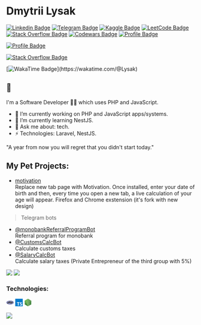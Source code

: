 # Dmytrii Lysak
[![Linkedin Badge](https://img.shields.io/badge/LinkedIn-0077B5?style=for-the-badge&logo=linkedin&logoColor=white)](https://www.linkedin.com/in/dmytrii-lysak/)
[![Telegram Badge](https://img.shields.io/badge/Telegram-2CA5E0?style=for-the-badge&logo=telegram&logoColor=white)](https://lysak.t.me/)
[![Kaggle Badge](https://img.shields.io/badge/Kaggle-20BEFF?style=for-the-badge&logo=Kaggle&logoColor=white)](https://www.kaggle.com/dlysak)
[![LeetCode Badge](https://img.shields.io/badge/-LeetCode-FFA116?style=for-the-badge&logo=LeetCode&logoColor=black)](https://leetcode.com/Lysak/)
[![Stack Overflow Badge](https://img.shields.io/badge/Stack_Overflow-FE7A16?style=for-the-badge&logo=stack-overflow&logoColor=white)](https://stackoverflow.com/users/2406903/lysak)
[![Codewars Badge](https://img.shields.io/badge/Codewars-B1361E?style=for-the-badge&logo=Codewars&logoColor=white)](https://www.codewars.com/users/Lysak/)
[![Profile Badge](https://img.shields.io/badge/Profile%20Visitors-172B4D?style=for-the-badge&logo=Opsgenie&logoColor=white)](https://github.com/lysak/)

[![Profile Badge](https://komarev.com/ghpvc/?username=Lysak&color=green&logo=github)](https://github.com/lysak/)

[![Stack Overflow Badge](https://stackoverflow.com/users/flair/2406903.png?theme=dark)](https://stackoverflow.com/users/2406903)

[![WakaTime Badge]([https://stackoverflow.com/users/flair/2406903.png?theme=dark](https://wakatime.com/badge/user/e792cd22-946b-4732-8807-9e19686083b5.svg))](https://wakatime.com/@Lysak)


## 👋
I'm a Software Developer 👨‍💻 which uses PHP and JavaScript.

- 🔭 I’m currently working on PHP and JavaScript apps/systems.
- 🌱 I’m currently learning NestJS.
- 💬 Ask me about: tech.
- ⚡ Technologies: Laravel, NestJS.

"A year from now you will regret that you didn't start today."

## My Pet Projects:

* [motivation](https://github.com/Lysak/motivation) \
Replace new tab page with Motivation. Once installed, enter your date of birth and then, every time you open a new tab, a live calculation of your age will appear. Firefox and Chrome exstension (it's fork with new design)

> Telegram bots
* [@monobankReferralProgramBot](https://t.me/monobankReferralProgramBot) \
Referral program for monobank
* [@CustomsCalcBot](https://t.me/CustomsCalcBot) \
Calculate customs taxes
* [@SalaryCalcBot](https://t.me/SalaryCalcBot) \
Calculate salary taxes (Private Entrepreneur of the third group with 5%)

<p align="justify">
  <img
      height="150"
      src="https://github-readme-stats.vercel.app/api?username=Lysak&count_private=true&show_icons=true&custom_title=Github%20Status&show=issues&theme=dracula"
    />
  <img
      height="150"
      src="https://github-readme-stats.vercel.app/api/top-langs/?username=Lysak&layout=compact&theme=dracula" />
</p>

### Technologies:
<code><img height="20" src="https://raw.githubusercontent.com/github/explore/80688e429a7d4ef2fca1e82350fe8e3517d3494d/topics/php/php.png"></code>
<code><img height="20" src="https://raw.githubusercontent.com/github/explore/80688e429a7d4ef2fca1e82350fe8e3517d3494d/topics/typescript/typescript.png"></code>
<code><img height="20" src="https://raw.githubusercontent.com/github/explore/80688e429a7d4ef2fca1e82350fe8e3517d3494d/topics/nodejs/nodejs.png"></code>

![](https://hit.yhype.me/github/profile?user_id=4108154)
